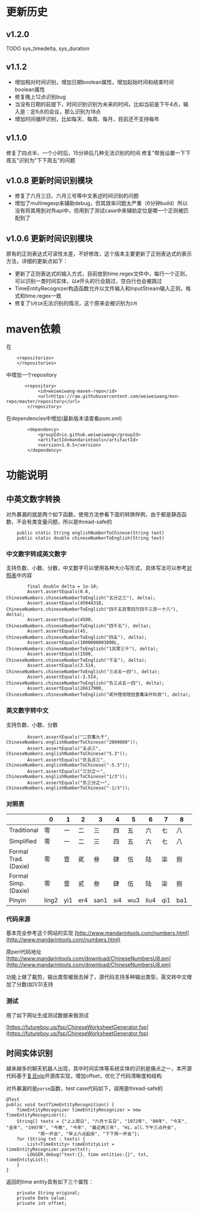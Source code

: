 # 更新历史

## v1.2.0
TODO  sys_timedelta, sys_duration

## v1.1.2
* 增加相对时间识别，增加日期boolean属性，增加起始时间和结束时间boolean属性
* 修复晚上12点识别bug
* 当没有日期的前提下，时间识别识别为未来的时间，比如当前是下午4点，输入是：定6点的会议，那么识别为18点
* 增加时间循环识别，比如每天、每周、每月，目前还不支持每年

## v1.1.0
修复了四点半、一个小时后，15分钟后几种无法识别的时间
修复"帮我设置一下下周五"识别为"下下周五"的问题

## v1.0.8 更新时间识别模块
* 修复了六月三日、六月三号等中文表述时间识别的问题
* 增加了multiregexp来辅助debug，但其效率问题太严重（6分钟build）所以没有将其用到对外api中，但用到了测试case中来辅助定位是哪一个正则被匹配到了

## v1.0.6 更新时间识别模块
原有的正则表达式可读性太差，不好修改，这个版本主要更新了正则表达式的表示方法，详细的更新点如下：

* 更新了正则表达式的输入方式，目前放到time.regex文件中，每行一个正则，可以识别一类时间实体，以`#`开头的行会跳过，空白行也会被跳过
* TimeEntityRecognizer构造函数允许以文件输入和InputStream输入正则，格式和time.regex一致
* 修复了`5月18`无法识别的情况，这个原来会被识别为`5月`

# maven依赖
在
```
    <repositories>
    </repositories>
```

中增加一个repository

```
       <repository>
            <id>weiweiwang-maven-repo</id>
            <url>https://raw.githubusercontent.com/weiweiwang/mvn-repo/master/repository</url>
        </repository>
```

在dependencies中增加(最新版本请查看pom.xml)
```
        <dependency>
            <groupId>io.github.weiweiwang</groupId>
            <artifactId>mandarintools</artifactId>
            <version>1.0.5</version>
        </dependency>
```


# 功能说明

## 中英文数字转换
对外暴漏的就是两个如下函数，使用方法参看下面的转换样例，由于都是静态函数，不会有类变量问题，所以是thread-safe的

```
    public static String englishNumberToChinese(String text)
    public static double chineseNumberToEnglish(String text)
```

### 中文数字转成英文数字
支持负数、小数、分数，中文数字可以使用各种大小写形式，具体写法可以参考[对照表](#对照表)中内容

```
        final double delta = 1e-10;
        Assert.assertEquals(0.6, ChineseNumbers.chineseNumberToEnglish("五分之三"), delta);
        Assert.assertEquals(45044318, ChineseNumbers.chineseNumberToEnglish("四千五百零四万四千三百一十八"), delta);
        Assert.assertEquals(4500, ChineseNumbers.chineseNumberToEnglish("四千五"), delta);
        Assert.assertEquals(45, ChineseNumbers.chineseNumberToEnglish("四五"), delta);
        Assert.assertEquals(1000000003000L, ChineseNumbers.chineseNumberToEnglish("1兆零三千"), delta);
        Assert.assertEquals(1500, ChineseNumbers.chineseNumberToEnglish("千五"), delta);
        Assert.assertEquals(3.514, ChineseNumbers.chineseNumberToEnglish("三点五一四"), delta);
        Assert.assertEquals(-3.514, ChineseNumbers.chineseNumberToEnglish("负三点五一四"), delta);
        Assert.assertEquals(26617900, ChineseNumbers.chineseNumberToEnglish("貳仟陸佰陸拾壹萬柒仟玖佰"), delta);
```

### 英文数字转中文
支持负数、小数、分数

```
        Assert.assertEquals("二百萬九千", ChineseNumbers.englishNumberToChinese("2009000"));
        Assert.assertEquals("五点三", ChineseNumbers.englishNumberToChinese("5.3"));
        Assert.assertEquals("负五点三", ChineseNumbers.englishNumberToChinese("-5.3"));
        Assert.assertEquals("三分之一", ChineseNumbers.englishNumberToChinese("1/3"));
        Assert.assertEquals("负三分之一", ChineseNumbers.englishNumberToChinese("-1/3"));
```


### 对照表


| |	0 | 	1|	2|	3|	4|	5|	6|	7|	8|	9|	10|	100|	1000|	10000|	100000000
 ---|---|---|---|---|---|---|---|---|---|---|---|---|---|---|---
Traditional|零|一|二|三|四|五|六|七|八|九|十|百|千|萬|億
Simplified|零|一|二|三|四|五|六|七|八|九|十|百|千|万|亿
Formal Trad. (Daxie)|零|壹|貮|叄|肆|伍|陆|柒|捌|玖|拾|佰|仟|万|亿
Formal Simp. (Daxie)|零|壹|贰|叁|肆|伍|陆|柒|捌|玖|拾|佰|仟|万|亿
Pinyin|	ling2|	yi1|	er4|	san1|	si4|	wu3|	liu4|	qi1|	ba1|	jiu3|	shi2|	bai3|	qian1|	wan4|yi4


### 代码来源

基本完全参考这个网站的实现
[http://www.mandarintools.com/numbers.html](http://www.mandarintools.com/numbers.html)

原perl代码地址[http://www.mandarintools.com/download/ChineseNumbersU8.pm](http://www.mandarintools.com/download/ChineseNumbersU8.pm)

功能上做了裁剪，输出类型被我去掉了，源代码支持多种输出类型，英文转中文增加了分数(如1/3)支持


### 测试
用了如下网址生成测试数据来做测试

[https://futureboy.us/fsp/ChineseWorksheetGenerator.fsp](https://futureboy.us/fsp/ChineseWorksheetGenerator.fsp)


## 时间实体识别

越来越多的聊天机器人出现，其中时间实体等系统实体的识别是痛点之一，本开源代码基于[复旦nlp](https://github.com/FudanNLP/fnlp)开源库实现，增加offset，优化了代码清晰度和结构

对外暴漏的是`parse`函数，test case代码如下，调用是thread-safe的

```
@Test
public void testTimeEntityRecognition() {
    TimeEntityRecognizer timeEntityRecognizer = new TimeEntityRecognizer();
    String[] texts = {"上上周日", "六月十五日", "1972年", "80年", "今天", "去年", "1997年", "今晚", "今年", "最近两三年", "Hi，all.下午三点开会",
            "周一开会", "早上六点起床", "下下周一开会"};
    for (String txt : texts) {
        List<TimeEntity> timeEntityList = timeEntityRecognizer.parse(txt);
        LOGGER.debug("text:{}, time entities:{}", txt, timeEntityList);
    }
}
```

返回的time entity具有如下三个属性：

```
    private String original;
    private Date value;
    private int offset;
```